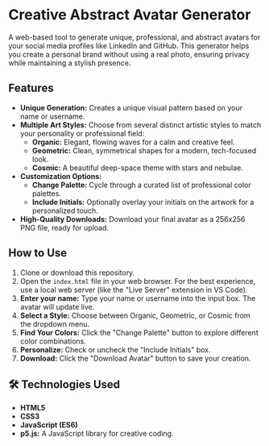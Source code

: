 # Creative Abstract Avatar Generator

A web-based tool to generate unique, professional, and abstract avatars for your social media profiles like LinkedIn and GitHub. This generator helps you create a personal brand without using a real photo, ensuring privacy while maintaining a stylish presence.

## Features

*   **Unique Generation:** Creates a unique visual pattern based on your name or username.
*   **Multiple Art Styles:** Choose from several distinct artistic styles to match your personality or professional field:
    *   **Organic:** Elegant, flowing waves for a calm and creative feel.
    *   **Geometric:** Clean, symmetrical shapes for a modern, tech-focused look.
    *   **Cosmic:** A beautiful deep-space theme with stars and nebulae.
*   **Customization Options:**
    *   **Change Palette:** Cycle through a curated list of professional color palettes.
    *   **Include Initials:** Optionally overlay your initials on the artwork for a personalized touch.
*   **High-Quality Downloads:** Download your final avatar as a 256x256 PNG file, ready for upload.

## How to Use

1.  Clone or download this repository.
2.  Open the `index.html` file in your web browser. For the best experience, use a local web server (like the "Live Server" extension in VS Code).
3.  **Enter your name:** Type your name or username into the input box. The avatar will update live.
4.  **Select a Style:** Choose between Organic, Geometric, or Cosmic from the dropdown menu.
5.  **Find Your Colors:** Click the "Change Palette" button to explore different color combinations.
6.  **Personalize:** Check or uncheck the "Include Initials" box.
7.  **Download:** Click the "Download Avatar" button to save your creation.

## 🛠️ Technologies Used

*   **HTML5**
*   **CSS3**
*   **JavaScript (ES6)**
*   **p5.js:** A JavaScript library for creative coding.
